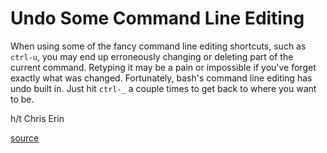 # Undo Some Command Line Editing

When using some of the fancy command line editing shortcuts, such as
`ctrl-u`, you may end up erroneously changing or deleting part of the
current command. Retyping it may be a pain or impossible if you've forget
exactly what was changed. Fortunately, bash's command line editing has undo
built in. Just hit `ctrl-_` a couple times to get back to where you want to
be.

h/t Chris Erin

[source](https://www.gnu.org/software/bash/manual/bashref.html#Command-Line-Editing)
